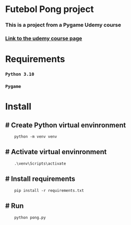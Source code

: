 #
# Futebol Pong project
### This is a project from a Pygame Udemy course</color>
### [Link to the udemy course page](https://www.udemy.com/course/python-pygame-e-gdscript-para-jogos/)
#
# Requirements
### `Python 3.10`
### `Pygame` 
#
# Install

## # Create Python virtual envinronment
```
    python -m venv venv
```
## # Activate virtual envinronment
```
    .\venv\Scripts\activate
```
## # Install requirements
```
    pip install -r requirements.txt
```
## # Run
```
    python pong.py
```


